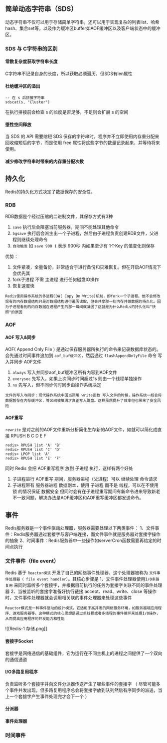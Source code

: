 
## 简单动态字符串（SDS）

动态字符串不仅可以用于存储简单字符串，还可以用于实现复杂的列表list、哈希hash、集合set等，以及作为缓冲区buffer如AOF缓冲区以及客户端状态中的缓冲区。

### SDS 与 C字符串的区别

#### 常数复杂度获取字符串长度
C字符串不记录自身的长度，所以获取必须遍历。但SDS有len属性

#### 杜绝缓冲区的溢出
```shell
-- 在 s 后拼接字符串
sdscat(s, "Cluster")
```

在执行拼接前会检查 s 的长度是否足够，不足则会扩展 s 的空间


#### 堕性空间释放

当 SDS 的 API 需要缩短 SDS 保存的字符串时，程序并不立即使用内存重分配来回收缩短后的字节，而是使用 free 属性将这些字节的数量记录起来，并等待将来使用。

#### 减少修改字符串时带来的内存重分配次数



## 持久化

Redis的持久化方式决定了数据保存的安全性。
### RDB
RDB数据是个经过压缩的二进制文件，其保存方式有3种
1.  `save`  执行后会阻塞当前服务器，期间不能处理其他命令
2.  `bgsave` 执行后会派生出一个子进程，然后由子进程负责创建RDB文件，父进程则继续处理命令
3.  `自动触发` 如 `save 900 1` 表示 900秒 内如果至少有 1个Key 的值变化则保存

优势：
1.  文件紧凑，全量备份，非常适合于进行备份和灾难恢复。但在开启AOF情况下会优先其
2.  fork子进程 不需 主进程 进行任何磁盘IO操作
3.  恢复速度快

```text
Redis使用操作系统的多进程COW( Copy On Write)机制，即fork一个子进程。他不会修改现有的内存数据结构只是对数据结构进行遍历读取，但会共享那一刻内存并做数据的持久化。因为子进程看到的内存数据在进程产生的那一瞬间就凝固了这就是为什么Redis的持久化叫"快照"的原因
```
### AOF
#### AOF 写入&同步
AOF( Append Only File ) 是通过保存服务器所执行的命令来记录数据库状态的。
会先通过时间事件追加到 `aof_buf缓冲区`，然后通过 `flushAppendOnlyFile` 命令 写入并同步 AOF文件
1.  `always` 写入并同步aof_buf缓冲区所有内容到AOF文件
2.  `everysec` 先写入，如果上次同步时间超过1s 则由一个线程单独操作
3.  `no` 先写入，但不同步何时同步由操作系统决定

```text
文件的写入与同步：现代操作系统中国当调用 write函数 写入文件的时候，操作系统一般会将数据暂存在内存缓冲区，等区间被填满才真正写入磁盘。这样虽然提升了效率但也带来了安全风险
```

#### AOF重写
`rewrite` 是对之前的AOF文件重新分析简化生存新的AOF文件，如就可以简化成直接 RPUSH B C D E F
```redis
redis> RPUSH list 'A' 'B'
redis> RPUSH list 'C' 'D'
redis> LPOP list 'A'
redis> RPUSH list 'E' 'F‘
```

同时 Redis 会把 AOF重写程序 放到 子进程 执行，这样有两个好处
1.  子进程进行 AOF重写 期间，服务器进程（父进程）可以 继续处理 命令请求
2.  子进程带有 服务器进程 数据副本，使用 子进程 而不是 线程，可以在不使用 锁 的情况保证 数据安全
但同时会有在子进程重写期间有新命令进来导致新老不一致问题，解决办法是AOF缓冲区和AOF重写缓冲区都发送命令。


## 事件
Redis服务器是一个事件驱动处理器，服务器需要处理以下两类事件：
	1、文件事件：Redis服务器通过套接字与客户端连接，而文件事件就是服务器对套接字操作的抽象
	2、时间事件：Redis服务器中一些操作如serverCron函数需要再给定的时间点执行

### 文件事件（file event）
Redis 基于 `Reactor模式` 开发了自己的网络事件处理器，这个处理器被称为 `文件事件处理器（ file event handler）`。其核心步骤是
	1、文件事件处理器使用`I/O多路复用` 来同时监听多个套接字，并根据目前执行的任务为套接字关联不同的事件处理器
	2、当被监听的套接字准备好执行链接 accept、read、write、close 等操作时，文件事件处理器就会调用相关联的事件处理器来处理这些事件
	
	Reactor模式是一种事件驱动的设计模式，它适用于高并发的网络服务环境，如服务器端应用程序、游戏服务器等。这种模式的核心思想是通过单线程或者多线程的事件循环来处理I/O操作，从而提高应用程序的并发能力和性能

![[Redis-1 存储.png]]

#### 套接字Socket

套接字是网络通信的基础组件，它为运行在不同主机上的进程之间提供了一个双向的通信通道

 ####  I/O多路复用程序
 
负责监听多个套接字并向文件分派器传送产生了哪些事件的套接字
  （ 尽管可能多个事件并发出现，但多路复用程序总会将套接字放到队列然后有序同步的派送，当上一个套接字产生事件处理完才会下一个 ）

#### 分派器
#### 事件处理器


### 时间事件




